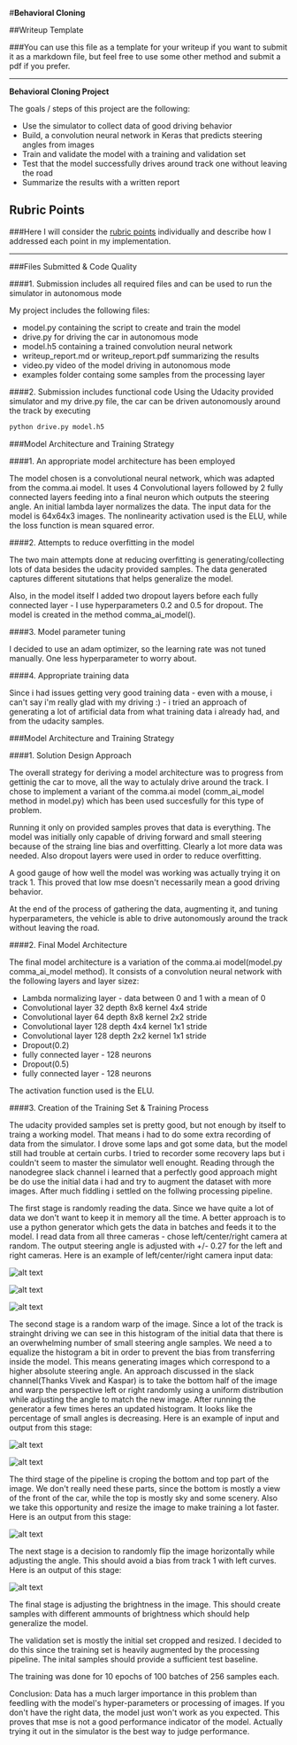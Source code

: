 #**Behavioral Cloning** 

##Writeup Template

###You can use this file as a template for your writeup if you want to submit it as a markdown file, but feel free to use some other method and submit a pdf if you prefer.

---

**Behavioral Cloning Project**

The goals / steps of this project are the following:
* Use the simulator to collect data of good driving behavior
* Build, a convolution neural network in Keras that predicts steering angles from images
* Train and validate the model with a training and validation set
* Test that the model successfully drives around track one without leaving the road
* Summarize the results with a written report


[//]: # (Image References)

[image1]: ./examples/initial_hist.jpg "Model Visualization"
[image2]: ./examples/center_2016_12_01_13_30_48_287.jpg "Grayscaling"
[image3]: ./examples/left_2016_12_01_13_30_48_287.jpg "Recovery Image"
[image4]: ./examples/right_2016_12_01_13_30_48_287.jpg "Recovery Image"
[image5]: ./examples/after_hist.png "Recovery Image"
[image6]: ./examples/original.jpg "Normal Image"
[image7]: ./examples/sheared.jpg "ShearedImage"
[image8]: ./examples/cropped.jpg "Cropped Image"
[image9]: ./examples/flipped.jpg "Flipped Image"

## Rubric Points
###Here I will consider the [rubric points](https://review.udacity.com/#!/rubrics/432/view) individually and describe how I addressed each point in my implementation.  

---
###Files Submitted & Code Quality

####1. Submission includes all required files and can be used to run the simulator in autonomous mode

My project includes the following files:
* model.py containing the script to create and train the model
* drive.py for driving the car in autonomous mode
* model.h5 containing a trained convolution neural network 
* writeup_report.md or writeup_report.pdf summarizing the results
* video.py video of the model driving in autonomous mode
* examples folder containg some samples from the processing layer

####2. Submission includes functional code
Using the Udacity provided simulator and my drive.py file, the car can be driven autonomously around the track by executing 
```sh
python drive.py model.h5
```

###Model Architecture and Training Strategy

####1. An appropriate model architecture has been employed

The model chosen is a convolutional neural network, which was adapted from the comma.ai model. It uses 4 Convolutional layers followed by 2 fully connected layers feeding into a final neuron which outputs the steering angle. An initial lambda layer normalizes the data. The input data for the model is 64x64x3 images. The nonlinearity activation used is the ELU, while the loss function is mean squared error.

####2. Attempts to reduce overfitting in the model

The two main attempts done at reducing overfitting is generating/collecting lots of data besides the udacity provided samples. The data generated captures different situtations that helps generalize the model.

Also, in the model itself I added two dropout layers before each fully connected layer - I use hyperparameters 0.2 and 0.5 for dropout. The model is created in the method comma_ai_model(). 

####3. Model parameter tuning

I decided to use an adam optimizer, so the learning rate was not tuned manually. One less hyperparameter to worry about.

####4. Appropriate training data

Since i had issues getting very good training data - even with a mouse, i can't say i'm really glad with my driving :) - i tried an approach of generating a lot of artificial data from what training data i already had, and from the udacity samples. 


###Model Architecture and Training Strategy

####1. Solution Design Approach

The overall strategy for deriving a model architecture was to progress from gettinig the car to move, all the way to actulaly drive around the track. I chose to implement a variant of the comma.ai model (comm_ai_model method in model.py) which has been used succesfully for this type of problem.

Running it only on provided samples proves that data is everything. The model was initially only capable of driving forward and small steering because of the straing line bias and overfitting. Clearly a lot more data was needed. Also dropout layers were used in order to reduce overfitting. 

A good gauge of how well the model was working was actually trying it on track 1. This proved that low mse doesn't necessarily mean a good driving behavior.

At the end of the process of gathering the data, augmenting it, and tuning hyperparameters, the vehicle is able to drive autonomously around the track without leaving the road.


####2. Final Model Architecture

The final model architecture is a variation of the comma.ai model(model.py comma_ai_model method). It consists of a convolution neural network with the following layers and layer sizez:

- Lambda normalizing layer - data between 0 and 1 with a mean of 0
- Convolutional layer 32 depth 8x8 kernel 4x4 stride
- Convolutional layer 64 depth 8x8 kernel 2x2 stride
- Convolutional layer 128 depth 4x4 kernel 1x1 stride
- Convolutional layer 128 depth 2x2 kernel 1x1 stride
- Dropout(0.2)
- fully connected layer - 128 neurons
- Dropout(0.5)
- fully connected layer - 128 neurons

The activation function used is the ELU.

####3. Creation of the Training Set & Training Process

The udacity provided samples set is pretty good, but not enough by itself to traing a working model. That means i had to do some extra recording of data from the simulator. I drove some laps and got some data, but the model still had trouble at certain curbs. I tried to recorder some recovery laps but i couldn't seem to master the simulator well enought. Reading through the nanodegree slack channel i learned that a perfectly good approach might be do use the initial data i had and try to augment the dataset with more images. After much fiddling i settled on the follwing processing pipeline.

The first stage is randomly reading the data. Since we have quite a lot of data we don't want to keep it in memory all the time. A better approach is to use a python generator which gets the data in batches and feeds it to the model. I read data from all three cameras - chose left/center/right camera at random. The output steering angle is adjusted with +/- 0.27 for the left and right cameras. Here is an example of left/center/right camera input data:

![alt text][image3]

![alt text][image2]

![alt text][image4]

The second stage is a random warp of the image. Since a lot of the track is strainght driving we can see in this histogram of the initial data that there is an overwhelming number of small steering angle samples. We need a to equalize the histogram a bit in order to prevent the bias from transferring inside the model. This means generating images which correspond to a higher absolute steering angle. An approach discussed in the slack channel(Thanks Vivek and Kaspar) is to take the bottom half of the image and warp the perspective left or right randomly using a uniform distribution while adjusting the angle to match the new image. After running the generator a few times heres an updated histogram. It looks like the percentage of small angles is decreasing. Here is an example of input and output from this stage:

![alt text][image6]

![alt text][image7]

The third stage of the pipeline is croping the bottom and top part of the image. We don't really need these parts, since the bottom is mostly a view of the front of the car, while the top is mostly sky and some scenery. Also we take this opportunity and resize the image to make training a lot faster. Here is an output from this stage:

![alt text][image8]

The next stage is a decision to randomly flip the image horizontally while adjusting the angle. This should avoid a bias from track 1 with left curves. Here is an output of this stage:

![alt text][image9]

The final stage is adjusting the brightness in the image. This should create samples with different ammounts of brightness which should help generalize the model. 

The validation set is mostly the initial set cropped and resized. I decided to do this since the training set is heavily augmented by the processing pipeline. The inital samples should provide a sufficient test baseline.

The training was done for 10 epochs of 100 batches of 256 samples each.

Conclusion:
Data has a much larger importance in this problem than feedling with the model's hyper-parameters or processing of images. If you don't have the right data, the model just won't work as you expected. This proves that mse is not a good performance indicator of the model. Actually trying it out in the simulator is the best way to judge performance.
